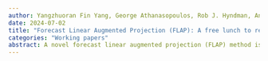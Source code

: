 ```yaml
---
author: Yangzhuoran Fin Yang, George Athanasopoulos, Rob J. Hyndman, Anastasios Panagiotelis
date: 2024-07-02
title: "Forecast Linear Augmented Projection (FLAP): A free lunch to reduce forecast error variance"
categories: "Working papers"
abstract: A novel forecast linear augmented projection (FLAP) method is introduced, which reduces the forecast error variance of any unbiased multivariate forecast without introducing bias. The method first constructs new component series which are linear combinations of the original series. Forecasts are then generated for both the original and component series. Finally, the full vector of forecasts is projected onto a linear subspace where the constraints implied by the combination weights hold. It is proven that the trace of the forecast error variance is non-increasing with the number of components, and mild conditions are established for which it is strictly decreasing. It is also shown that the proposed method achieves maximum forecast error variance reduction among linear projection methods. The theoretical results are validated through simulations and two empirical applications based on Australian tourism and FRED-MD data. Notably, using FLAP with Principal Component Analysis (PCA) to construct the new series leads to substantial forecast error variance reduction.
---
```




